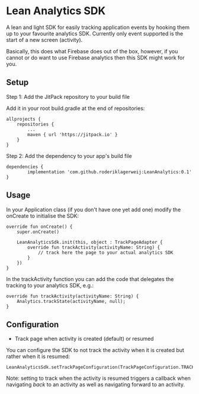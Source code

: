 # Lean Analytics SDK

A lean and light SDK for easily tracking application events by hooking 
them up to your favourite analytics SDK. Currently only event supported
is the start of a new screen (activity).

Basically, this does what Firebase does out of the box, however, if you 
cannot or do want to use Firebase analytics then this SDK might work for 
you. 

## Setup

Step 1: Add the JitPack repository to your build file

Add it in your root build.gradle at the end of repositories:

	allprojects {
		repositories {
			...
			maven { url 'https://jitpack.io' }
		}
	}

Step 2: Add the dependency to your app's build file

	dependencies {
	        implementation 'com.github.roderiklagerweij:LeanAnalytics:0.1'
	}
	

## Usage

In your Application class (if you don't have one yet add one) modify the 
onCreate to initialise the SDK:

    override fun onCreate() {
        super.onCreate()

        LeanAnalyticsSdk.init(this, object : TrackPageAdapter {
            override fun trackActivity(activityName: String) {
                // track here the page to your actual analytics SDK
            }
        })
    }

In the trackActivity function you can add the code that delegates the tracking
to your analytics SDK, e.g.:

    override fun trackActivity(activityName: String) {
        Analytics.trackState(activityName, null);
    }

## Configuration

* Track page when activity is created (default) or resumed

You can configure the SDK to not track the activity when it is created but
rather when it is resumed:

    LeanAnalyticsSdk.setTrackPageConfiguration(TrackPageConfiguration.TRACK_ONRESUME)
    
Note: setting to track when the activity is resumed triggers a callback when
navigating *back* to an activity as well as navigating forward to an activity.


